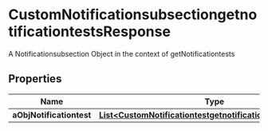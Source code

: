 

# CustomNotificationsubsectiongetnotificationtestsResponse

A Notificationsubsection Object in the context of getNotificationtests

## Properties

| Name | Type | Description | Notes |
|------------ | ------------- | ------------- | -------------|
|**aObjNotificationtest** | [**List&lt;CustomNotificationtestgetnotificationtestsResponse&gt;**](CustomNotificationtestgetnotificationtestsResponse.md) |  |  |




